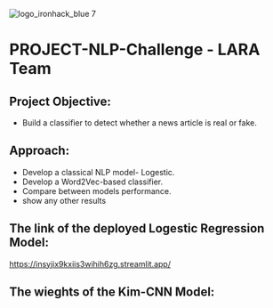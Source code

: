 ![logo_ironhack_blue 7](https://user-images.githubusercontent.com/23629340/40541063-a07a0a8a-601a-11e8-91b5-2f13e4e6b441.png)

# PROJECT-NLP-Challenge - LARA Team
## Project Objective:
- Build a classifier to detect whether a news article is real or fake.

## Approach:
- Develop a classical NLP model- Logestic.
- Develop a Word2Vec-based classifier.
- Compare between models performance.
- show any other results


## The link of the deployed Logestic Regression Model:
https://insyjix9kxiis3wihih6zg.streamlit.app/

## The wieghts of the Kim-CNN Model:


